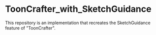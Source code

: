 # ToonCrafter_with_SketchGuidance
This repository is an implementation that recreates the SketchGuidance feature of "ToonCrafter".
